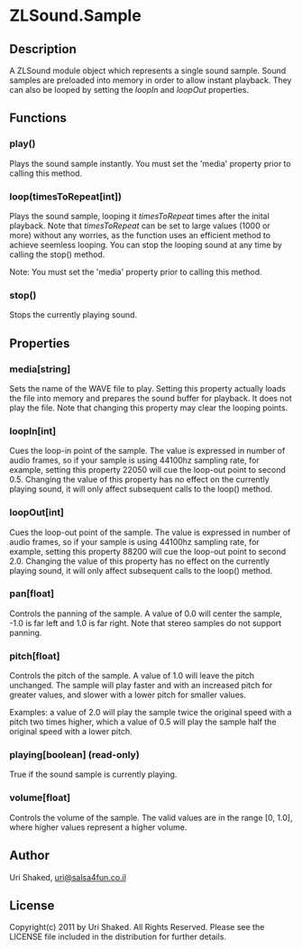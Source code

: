 # ZLSound.Sample

## Description

A ZLSound module object which represents a single sound sample. Sound samples are preloaded into memory in order
to allow instant playback. They can also be looped by setting the <em>loopIn</em> and <em>loopOut</em> properties.

## Functions

### play()

Plays the sound sample instantly. You must set the 'media' property prior to calling this method.

### loop(timesToRepeat[int])

Plays the sound sample, looping it <em>timesToRepeat</em> times after the inital playback. Note 
that <em>timesToRepeat</em> can be set to large values (1000 or more) without any worries, as the
function uses an efficient method to achieve seemless looping. You can stop the looping sound at
any time by calling the stop() method.

Note: You must set the 'media' property prior to calling this method.

### stop()

Stops the currently playing sound.

## Properties

### media[string]

Sets the name of the WAVE file to play. Setting this property actually loads the file into memory and prepares the sound buffer for playback. It does not play the file. Note that changing this property may clear the looping points.

### loopIn[int]

Cues the loop-in point of the sample. The value is expressed in number of audio frames, so if your sample is using 44100hz sampling rate, for example, setting this property 22050 will cue the loop-out point to second 0.5. Changing
the value of this property has no effect on the currently playing sound, it will only affect subsequent calls to
the loop() method.

### loopOut[int]

Cues the loop-out point of the sample. The value is expressed in number of audio frames, so if your sample is using 44100hz sampling rate, for example, setting this property 88200 will cue the loop-out point to second 2.0. Changing
the value of this property has no effect on the currently playing sound, it will only affect subsequent calls to
the loop() method.

### pan[float]

Controls the panning of the sample. A value of 0.0 will center the sample, -1.0 is far left and 
1.0 is far right. Note that stereo samples do not support panning.

### pitch[float]

Controls the pitch of the sample. A value of 1.0 will leave the pitch unchanged. The sample will
play faster and with an increased pitch for greater values, and slower with a lower pitch for
smaller values.

Examples: a value of 2.0 will play the sample twice the original speed with a pitch two times
higher, which a value of 0.5 will play the sample half the original speed with a lower pitch.

### playing[boolean] (read-only)

True if the sound sample is currently playing.

### volume[float]

Controls the volume of the sample. The valid values are in the range [0, 1.0], where higher values represent
a higher volume.

## Author

Uri Shaked, [uri@salsa4fun.co.il](mailto:uri@salsa4fun.co.il)

## License

Copyright(c) 2011 by Uri Shaked. All Rights Reserved. Please see the LICENSE file included in the distribution for further details.